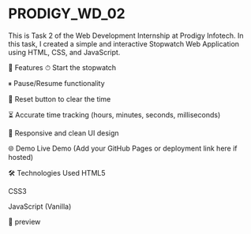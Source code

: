 # PRODIGY_WD_02

This is Task 2 of the Web Development Internship at Prodigy Infotech. In this task, I created a simple and interactive Stopwatch Web Application using HTML, CSS, and JavaScript.

🚀 Features
⏱ Start the stopwatch

⏸ Pause/Resume functionality

🔁 Reset button to clear the time

⏳ Accurate time tracking (hours, minutes, seconds, milliseconds)

🎨 Responsive and clean UI design

🌐 Demo
Live Demo (Add your GitHub Pages or deployment link here if hosted)

🛠️ Technologies Used
HTML5

CSS3

JavaScript (Vanilla)

📸 preview
